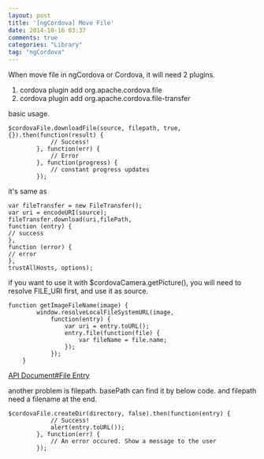 ```yaml
---
layout: post
title: '[ngCordova] Move File'
date: 2014-10-16 03:37
comments: true
categories: "Library"
tag: "ngCordova"
---
```

When move file in ngCordova or Cordova, it will need 2 plugins.

1. cordova plugin add org.apache.cordova.file
2. cordova plugin add org.apache.cordova.file-transfer

basic usage.

```
$cordovaFile.downloadFile(source, filepath, true, {}).then(function(result) {
            // Success! 
        }, function(err) {
            // Error
        }, function(progress) {
            // constant progress updates
        });
```
 
 it's same as
 
```
var fileTransfer = new FileTransfer();
var uri = encodeURI(source);
fileTransfer.download(uri,filePath,
function (entry) {
// success
},
function (error) {
// error
},
trustAllHosts, options);
```

if you want to use it with $cordovaCamera.getPicture(), you will need to resolve FILE_URI first, and use it as source.

```
function getImageFileName(image) {
        window.resolveLocalFileSystemURL(image,
            function(entry) {
                var uri = entry.toURL();
                entry.file(function(file) {
                    var fileName = file.name;
                });
            });
    }
```
[API Document#File Entry](http://docs.phonegap.com/en/3.3.0/cordova_file_file.md.html#FileEntry)

another problem is filepath. 
basePath can find it by below code. and filepath need a filename at the end.

```
$cordovaFile.createDir(directory, false).then(function(entry) {
            // Success! 
            alert(entry.toURL());
        }, function(err) {
            // An error occured. Show a message to the user
        });
```

